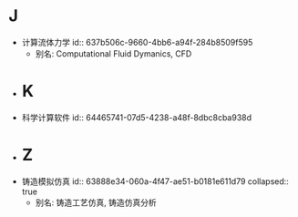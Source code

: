 # J
- 计算流体力学
  id:: 637b506c-9660-4bb6-a94f-284b8509f595
	- 别名: Computational Fluid Dymanics, CFD
- # K
- 科学计算软件
  id:: 64465741-07d5-4238-a48f-8dbc8cba938d
- # Z
- 铸造模拟仿真
  id:: 63888e34-060a-4f47-ae51-b0181e611d79
  collapsed:: true
	- 别名: 铸造工艺仿真, 铸造仿真分析